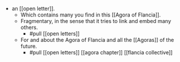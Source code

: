 - an [[open letter]].
  - Which contains many you find in this [[Agora of Flancia]].
  - Fragmentary, in the sense that it tries to link and embed many others.
    - #pull [[open letters]]
  - For and about the Agora of Flancia and all the [[Agoras]] of the future.
    - #pull [[open letters]] [[agora chapter]] [[flancia collective]]
